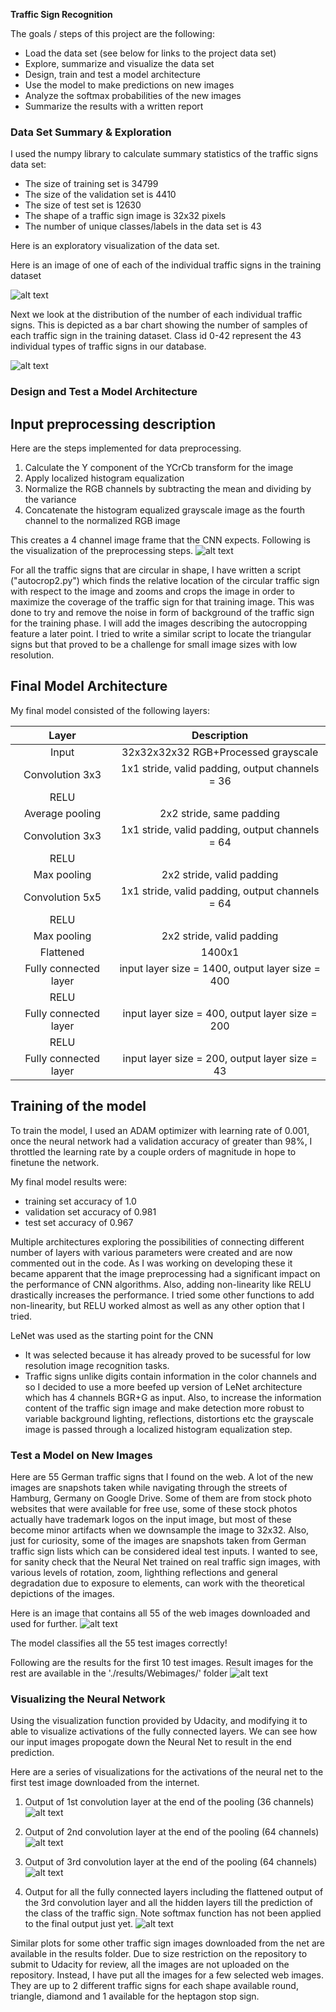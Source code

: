 **Traffic Sign Recognition** 

The goals / steps of this project are the following:
* Load the data set (see below for links to the project data set)
* Explore, summarize and visualize the data set
* Design, train and test a model architecture
* Use the model to make predictions on new images
* Analyze the softmax probabilities of the new images
* Summarize the results with a written report


[//]: # (Image References)

[image1]: ./results/data_exploration/visualize_all_signs.png "Visualization of all traffic signs"
[image2]: ./results/data_exploration/training_set_distribution.png "Distribution of the various images in the training set"
[image3]: ./results/data_preprocessing/preprocessing_pipeline1.png "Preprocessing pipeline"
[image4]: ./results/Webimages/all_images.png "All web images"
[image5]: ./results/Webimages/webimage_results0.png "Reults for first 10 images"
[image6]: ./results/view_activations/webimage_dwnsample_0_pool_l1_new.png "Conv layer 1 Image 0"
[image7]: ./results/view_activations/webimage_dwnsample_0_pool_l2_new.png "Conv layer 2 Image 0"
[image8]: ./results/view_activations/webimage_dwnsample_0_pool_l3_new.png "Conv layer 3 Image 0"
[image9]: ./results/view_activations/webimage_dwnsample_0_fully_connected_layers.png "Fully connected layers Image 0"

### Data Set Summary & Exploration

I used the numpy library to calculate summary statistics of the traffic
signs data set:

* The size of training set is 34799
* The size of the validation set is 4410
* The size of test set is 12630
* The shape of a traffic sign image is 32x32 pixels
* The number of unique classes/labels in the data set is 43

Here is an exploratory visualization of the data set.

Here is an image of one of each of the individual traffic signs in the training dataset

![alt text][image1]

Next we look at the distribution of the number of each individual traffic signs. This is depicted as a bar chart showing the number of samples of each traffic sign in the training dataset. Class id 0-42 represent the 43 individual types of traffic signs in our database.

![alt text][image2]

### Design and Test a Model Architecture

## Input preprocessing description
Here are the steps implemented for data preprocessing.
1. Calculate the Y component of the YCrCb transform for the image
2. Apply localized histogram equalization
3. Normalize the RGB channels by subtracting the mean and dividing by the variance
4. Concatenate the histogram equalized grayscale image as the fourth channel to the normalized RGB image

This creates a 4 channel image frame that the CNN expects. Following is the visualization of the preprocessing steps.
![alt text][image3]

For all the traffic signs that are circular in shape, I have written a script ("autocrop2.py") which finds the relative location of the circular traffic sign with respect to the image and zooms and crops the image in order to maximize the coverage of the traffic sign for that training image. This was done to try and remove the noise in form of background of the traffic sign for the training phase. I will add the images describing the autocropping feature a later point. I tried to write a similar script to locate the triangular signs but that proved to be a challenge for small image sizes with low resolution.

## Final Model Architecture
My final model consisted of the following layers:

| Layer         		|     Description	        					| 
|:---------------------:|:---------------------------------------------:| 
| Input         		| 32x32x32x32 RGB+Processed grayscale   							| 
| Convolution 3x3     	| 1x1 stride, valid padding, output channels = 36	|
| RELU					|												|
| Average pooling	      	| 2x2 stride, same padding
| Convolution 3x3     	| 1x1 stride, valid padding, output channels = 64	|
| RELU					|												|
| Max pooling	      	| 2x2 stride, valid padding
| Convolution 5x5     	| 1x1 stride, valid padding, output channels = 64	|
| RELU					|												|
| Max pooling	      	| 2x2 stride, valid padding
| Flattened 		| 1400x1
| Fully connected layer		|input layer size = 1400, output layer size = 400
| RELU
| Fully connected layer		|input layer size = 400, output layer size = 200
| RELU
| Fully connected layer		|input layer size = 200, output layer size = 43

## Training of the model
To train the model, I used an ADAM optimizer with learning rate of 0.001, once the neural network had a validation accuracy of greater than 98%, I throttled the learning rate by a couple orders of magnitude in hope to finetune the network.

My final model results were:
* training set accuracy of 1.0
* validation set accuracy of 0.981 
* test set accuracy of 0.967

Multiple architectures exploring the possibilities of connecting different number of layers with various parameters were created and are now commented out in the code. As I was working on developing these it became apparent that the image preprocessing had a significant impact on the performance of CNN algorithms. Also, adding non-linearity like RELU drastically increases the performance. I tried some other functions to add non-linearity, but RELU worked almost as well as any other option that I tried.


LeNet was used as the starting point for the CNN
* It was selected because it has already proved to be sucessful for low resolution image recognition tasks.
* Traffic signs unlike digits contain information in the color channels and so I decided to use a more beefed up version of LeNet architecture which has 4 channels BGR+G as input. Also, to increase the information content of the traffic sign image and make detection more robust to variable background lighting, reflections, distortions etc the grayscale image is passed through a localized histogram equalization step.


### Test a Model on New Images

Here are 55 German traffic signs that I found on the web. A lot of the new images are snapshots taken while navigating through the streets of Hamburg, Germany on Google Drive. Some of them are from stock photo websites that were available for free use, some of these stock photos actually have trademark logos on the input image, but most of these become minor artifacts when we downsample the image to 32x32. Also, just for curiosity, some of the images are snapshots taken from German traffic sign lists which can be considered ideal test inputs. I wanted to see, for sanity check that the Neural Net trained on real traffic sign images, with various levels of rotation, zoom, lighthing reflections and general degradation due to exposure to elements, can work with the theoretical depictions of the images.

Here is an image that contains all 55 of the web images downloaded and used for further. 
![alt text][image4]

The model classifies all the 55 test images correctly!

Following are the results for the first 10 test images. Result images for the rest are available in the './results/Webimages/' folder
![alt text][image5]

### Visualizing the Neural Network
Using the visualization function provided by Udacity, and modifying it to able to visualize activations of the fully connected layers. We can see how our input images propogate down the Neural Net to result in the end prediction.

Here are a series of visualizations for the activations of the neural net to the first test image downloaded from the internet.
1. Output of 1st convolution layer at the end of the pooling (36 channels)
![alt text][image6]

2. Output of 2nd convolution layer at the end of the pooling (64 channels)
![alt text][image7]

3. Output of 3rd convolution layer at the end of the pooling (64 channels)
![alt text][image8]

4. Output for all the fully connected layers including the flattened output of the 3rd convolution layer and all the hidden layers till the prediction of the class of the traffic sign. Note softmax function has not been applied to the final output just yet.
![alt text][image9]

Similar plots for some other traffic sign images downloaded from the net are available in the results folder. Due to size restriction on the repository to submit to Udacity for review, all the images are not uploaded on the repository. Instead, I have put all the images for a few selected web images. They are up to 2 different traffic signs for each shape available round, triangle, diamond and 1 available for the heptagon stop sign.

